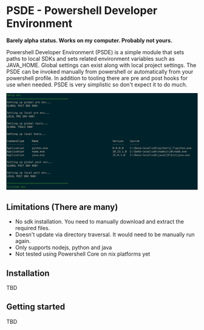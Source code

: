 # PSDE - Powershell Developer Environment

**Barely alpha status. Works on my computer. Probably not yours.**

Powershell Developer Environment (PSDE) is a simple module that sets paths to local SDKs and sets related environment variables 
such as JAVA_HOME. Global settings can exist along with local project settings.  The PSDE can be invoked manually 
from powershell or automatically from your powershell profile.  In addition to tooling there are pre and post 
hooks for use when needed. PSDE is very simplistic so don't expect it to do much.

![Powershell Developer Environment](screenshot.png?raw=true "Powershell Developer Environment")

## Limitations (There are many)

* No sdk installation.  You need to manually download and extract the required files.
* Doesn't update via directory traversal.  It would need to be manually run again.
* Only supports nodejs, python and java
* Not tested using Powershell Core on nix platforms yet

## Installation

TBD

## Getting started

TBD
